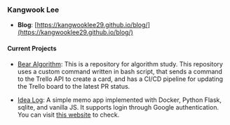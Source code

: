 ### Kangwook Lee

- **Blog**: [https://kangwooklee29.github.io/blog/](https://kangwooklee29.github.io/blog/)

#### Current Projects

- [Bear Algorithm](https://github.com/Bear-Algorithm-Team/bearalgorithm): This is a repository for algorithm study. This repository uses a custom command written in bash script, that sends a command to the Trello API to create a card, and has a CI/CD pipeline for updating the Trello board to the latest PR status.

- [Idea Log](https://github.com/kangwooklee29/idea-log): A simple memo app implemented with Docker, Python Flask, sqlite, and vanilla JS. It supports login through Google authentication. You can visit [this website](https://idealog.store) to check.

<!--
**kangwooklee29/kangwooklee29** is a ✨ _special_ ✨ repository because its `README.md` (this file) appears on your GitHub profile.

Here are some ideas to get you started:

- 🔭 I’m currently working on ...
- 🌱 I’m currently learning ...
- 👯 I’m looking to collaborate on ...
- 🤔 I’m looking for help with ...
- 💬 Ask me about ...
- 📫 How to reach me: ...
- 😄 Pronouns: ...
- ⚡ Fun fact: ...
-->

